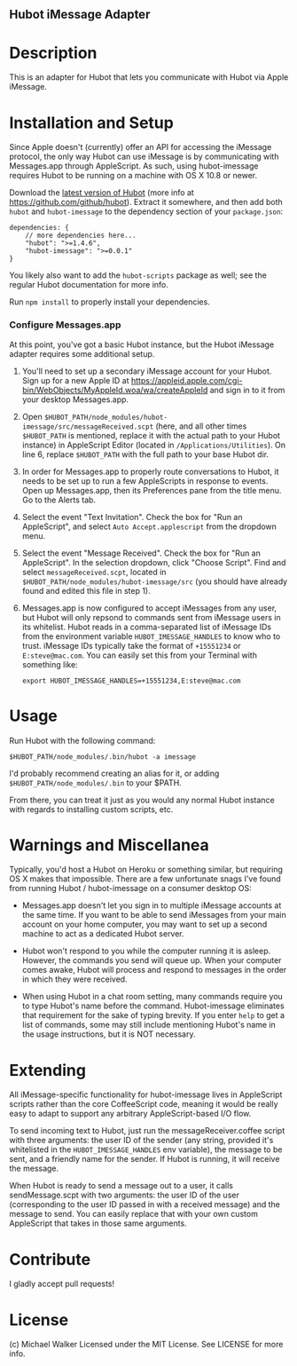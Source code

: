 Hubot iMessage Adapter
----------------------

Description
===========
This is an adapter for Hubot that lets you communicate with Hubot via Apple iMessage.


Installation and Setup
======================
Since Apple doesn't (currently) offer an API for accessing the iMessage protocol,
the only way Hubot can use iMessage is by communicating with Messages.app
through AppleScript. As such, using hubot-imessage requires Hubot to be running
on a machine with OS X 10.8 or newer.

Download the [latest version of Hubot](https://github.com/github/hubot/archive/master.zip)
(more info at https://github.com/github/hubot). Extract it somewhere, and then
add both `hubot` and `hubot-imessage` to the dependency section of your `package.json`:

    dependencies: {
        // more dependencies here...
        "hubot": ">=1.4.6",
        "hubot-imessage": ">=0.0.1"
    }

You likely also want to add the `hubot-scripts` package as well; see the regular
Hubot documentation for more info.

Run `npm install` to properly install your dependencies.


### Configure Messages.app
At this point, you've got a basic Hubot instance, but the Hubot iMessage adapter
requires some additional setup.

1. You'll need to set up a secondary iMessage account for your Hubot. Sign up for a
new Apple ID at https://appleid.apple.com/cgi-bin/WebObjects/MyAppleId.woa/wa/createAppleId
and sign in to it from your desktop Messages.app.

2. Open `$HUBOT_PATH/node_modules/hubot-imessage/src/messageReceived.scpt` (here, and all
other times `$HUBOT_PATH` is mentioned, replace it with the actual path to your Hubot
instance) in AppleScript Editor (located in `/Applications/Utilities`). On line 6,
 replace `$HUBOT_PATH` with the full path to your base Hubot dir.

3. In order for Messages.app to properly route conversations to Hubot, it needs to
be set up to run a few AppleScripts in response to events. Open up Messages.app,
then its Preferences pane from the title menu. Go to the Alerts tab.

4. Select the event "Text Invitation". Check the box for "Run an AppleScript",
and select `Auto Accept.applescript` from the dropdown menu.

5. Select the event "Message Received". Check the box for "Run an AppleScript".
In the selection dropdown, click "Choose Script". Find and select
`messageReceived.scpt`, located in `$HUBOT_PATH/node_modules/hubot-imessage/src`
(you should have already found and edited this file in step 1).

6. Messages.app is now configured to accept iMessages from any user, but Hubot
will only repsond to commands sent from iMessage users in its whitelist.
Hubot reads in a comma-separated list of iMessage IDs from the environment
variable `HUBOT_IMESSAGE_HANDLES` to know who to trust. iMessage IDs typically
take the format of `+15551234` or `E:steve@mac.com`.
You can easily set this from your Terminal with something like:

    `export HUBOT_IMESSAGE_HANDLES=+15551234,E:steve@mac.com`


Usage
=====
Run Hubot with the following command:

    $HUBOT_PATH/node_modules/.bin/hubot -a imessage

I'd probably recommend creating an alias for it, or adding `$HUBOT_PATH/node_modules/.bin`
to your $PATH.

From there, you can treat it just as you would any normal Hubot instance with
regards to installing custom scripts, etc.


Warnings and Miscellanea
========================
Typically, you'd host a Hubot on Heroku or something similar, but requiring OS X
makes that impossible. There are a few unfortunate snags I've found from running
Hubot / hubot-imessage on a consumer desktop OS:

* Messages.app doesn't let you sign in to multiple iMessage accounts at the same
time. If you want to be able to send iMessages from your main account on your home
computer, you may want to set up a second machine to act as a dedicated Hubot
server.

* Hubot won't respond to you while the computer running it is asleep. However,
the commands you send will queue up. When your computer comes awake, Hubot will
process and respond to messages in the order in which they were received.

* When using Hubot in a chat room setting, many commands require you to type
Hubot's name before the command. Hubot-imessage eliminates that requirement
for the sake of typing brevity. If you enter `help` to get a list of commands,
some may still include mentioning Hubot's name in the usage instructions, but it
is NOT necessary.


Extending
=========
All iMessage-specific functionality for hubot-imessage lives in AppleScript
scripts rather than the core CoffeeScript code, meaning it would be really easy
to adapt to support any arbitrary AppleScript-based I/O flow.

To send incoming text to Hubot, just run the messageReceiver.coffee script
with three arguments: the user ID of the sender (any string, provided it's
whitelisted in the `HUBOT_IMESSAGE_HANDLES` env variable), the message to
be sent, and a friendly name for the sender. If Hubot is running, it will
receive the message.

When Hubot is ready to send a message out to a user, it calls sendMessage.scpt
with two arguments: the user ID of the user (corresponding to the user ID passed
in with a received message) and the message to send. You can easily replace that
with your own custom AppleScript that takes in those same arguments.


Contribute
==========
I gladly accept pull requests!


License
=======
(c) Michael Walker
Licensed under the MIT License. See LICENSE for more info.
